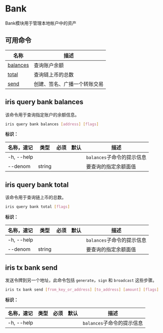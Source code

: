 # Bank

Bank模块用于管理本地帐户中的资产

## 可用命令

| 名称                                  | 描述                         |
| ------------------------------------- | ---------------------------- |
| [balances](#iris-query-bank-balances) | 查询账户余额                 |
| [total](#iris-query-bank-total)       | 查询链上币的总数             |
| [send](#iris-tx-bank-send)            | 创建、签名、广播一个转账交易 |

## iris query bank balances

该命令用于查询指定账户的余额信息。

```bash
iris query bank balances [address] [flags]
```

**标识：**

| 名称，速记 | 类型   | 必须 | 默认 | 描述                       |
| ---------- | ------ | ---- | ---- | -------------------------- |
| -h, --help |        |      |      | `balances`子命令的提示信息 |
| --denom    | string |      |      | 要查询的指定余额面值       |

## iris query bank total

该命令用于查询链上币的总数。

```bash
iris query bank total [flags]
```

**标识：**

| 名称，速记 | 类型   | 必须 | 默认 | 描述                       |
| ---------- | ------ | ---- | ---- | -------------------------- |
| -h, --help |        |      |      | `balances`子命令的提示信息 |
| --denom    | string |      |      | 要查询的指定余额面值       |

## iris tx bank send

发送令牌到另一个地址，此命令包括 `generate`，`sign` 和 `broadcast` 这些步骤。

```bash
iris tx bank send [from_key_or_address] [to_address] [amount] [flags]
```

**标识：**

| 名称，速记 | 类型 | 必须 | 默认 | 描述                       |
| ---------- | ---- | ---- | ---- | -------------------------- |
| -h, --help |      |      |      | `balances`子命令的提示信息 |
